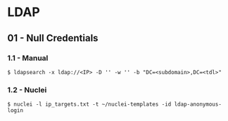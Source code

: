 # LDAP

## 01 - Null Credentials

### 1.1 - Manual

`$ ldapsearch -x ldap://<IP> -D '' -w '' -b "DC=<subdomain>,DC=<tdl>"`

### 1.2 - Nuclei

`$ nuclei -l ip_targets.txt -t ~/nuclei-templates -id ldap-anonymous-login`